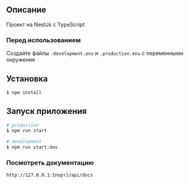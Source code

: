 ## Описание
Проект на NestJs c TypeScript

### Перед использованием
Создайте файлы `.development.env` и `.production.env` с переменными окружения

## Установка

```bash
$ npm install
```

## Запуск приложения

```bash
# production
$ npm run start

# development
$ npm run start:dev
```

### Посмотреть документацию 
`http://127.0.0.1:{порт}/api/docs`

